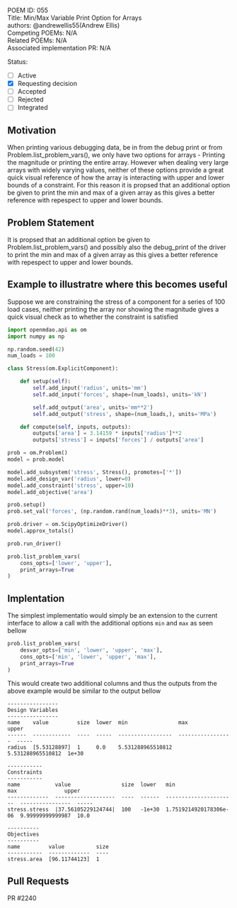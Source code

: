 POEM ID:  055  
Title:  Min/Max Variable Print Option for Arrays  
authors: @andrewellis55(Andrew Ellis)  
Competing POEMs: N/A  
Related POEMs: N/A  
Associated implementation PR: N/A

Status:

- [ ] Active
- [x] Requesting decision
- [ ] Accepted
- [ ] Rejected
- [ ] Integrated

## Motivation
When printing various debugging data, be in from the debug print or from 
Problem.list_problem_vars(), we only have two options for arrays - Printing 
the magnitude or printing the entire array. However when dealing 
very large arrays with widely varying values, neither of these options provide 
a great quick visual reference of how the array is interacting with upper and 
lower bounds of a constraint. For this reason it is propsed that an additional 
option be given to print the min and max of a given array as this gives a better 
reference with repespect to upper and lower bounds.

## Problem Statement
It is propsed that an additional option be given to Problem.list_problem_vars() 
and possibly also the debug_print of the driver to print the min and max of a 
given array as this gives a better reference with repespect to upper and lower 
bounds.

## Example to illustratre where this becomes useful
Suppose we are constraining the stress of a component for a series of 
100 load cases, neither printing the array nor showing the magnitude gives 
a quick visual check as to whether the constraint is satisfied 

```python
import openmdao.api as om 
import numpy as np

np.random.seed(42)
num_loads = 100

class Stress(om.ExplicitComponent):

    def setup(self):
        self.add_input('radius', units='mm')
        self.add_input('forces', shape=(num_loads), units='kN')

        self.add_output('area', units='mm**2')
        self.add_output('stress', shape=(num_loads,), units='MPa')

    def compute(self, inputs, outputs):
        outputs['area'] = 3.14159 * inputs['radius']**2
        outputs['stress'] = inputs['forces'] / outputs['area']

prob = om.Problem()
model = prob.model

model.add_subsystem('stress', Stress(), promotes=['*'])
model.add_design_var('radius', lower=0)
model.add_constraint('stress', upper=10)
model.add_objective('area')

prob.setup()
prob.set_val('forces', (np.random.rand(num_loads)**3), units='MN')

prob.driver = om.ScipyOptimizeDriver()
model.approx_totals()

prob.run_driver()

prob.list_problem_vars(
    cons_opts=['lower', 'upper'],
    print_arrays=True
)

```

## Implentation 
The simplest implementatio would simply be an extension to the current interface to allow a call 
with the additional options `min` and `max` as seen bellow

```python
prob.list_problem_vars(
    desvar_opts=['min', 'lower', 'upper', 'max'],
    cons_opts=['min', 'lower', 'upper', 'max'],
    print_arrays=True
)
```

This would create two additional columns and thus the outputs from the above example would be similar 
to the output bellow

```
----------------
Design Variables
----------------
name    value         size  lower  min                max                upper  
------  ------------  ----  -----  -----------------  -----------------  ----- 
radius  [5.53128897]  1     0.0    5.531288965510812  5.531288965510812  1e+30  

-----------
Constraints
-----------
name           value                size  lower   min                     max               upper  
-------------  -------------------  ----  ------  ----------------------  ----------------  ----- 
stress.stress  |37.56105229124744|  100   -1e+30  1.7519214920178306e-06  9.99999999999987  10.0   

----------
Objectives
----------
name         value          size
-----------  -------------  ----
stress.area  [96.11744123]  1
```

## Pull Requests
PR #2240

